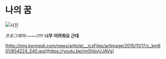나의 꿈
=============================
![사진](http://blog.wishket.com/wp-content/uploads/2012/12/wishket_programmerimage.jpg)

*프로그래머~~~~!!!!!*
**너무 어려워요 근데**

[http://img.kormedi.com/news/article/__icsFiles/artimage/2015/11/17/c_km601/854224_540.jpg](https://youtu.be/nnShbvUJAVg)

